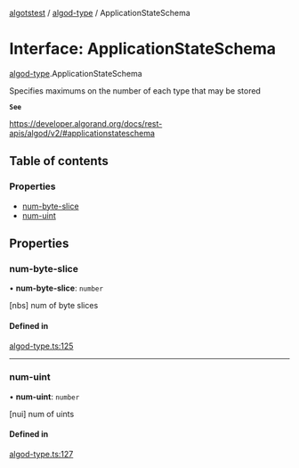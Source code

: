 [algotstest](../README.md) / [algod-type](../modules/algod_type.md) / ApplicationStateSchema

# Interface: ApplicationStateSchema

[algod-type](../modules/algod_type.md).ApplicationStateSchema

Specifies maximums on the number of each type that may be stored

**`See`**

https://developer.algorand.org/docs/rest-apis/algod/v2/#applicationstateschema

## Table of contents

### Properties

- [num-byte-slice](algod_type.ApplicationStateSchema.md#num-byte-slice)
- [num-uint](algod_type.ApplicationStateSchema.md#num-uint)

## Properties

### num-byte-slice

• **num-byte-slice**: `number`

[nbs] num of byte slices

#### Defined in

[algod-type.ts:125](https://github.com/algorandfoundation/algokit-utils-ts/blob/4edaa90/src/algod-type.ts#L125)

___

### num-uint

• **num-uint**: `number`

[nui] num of uints

#### Defined in

[algod-type.ts:127](https://github.com/algorandfoundation/algokit-utils-ts/blob/4edaa90/src/algod-type.ts#L127)
